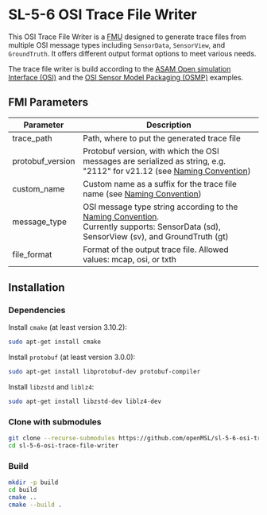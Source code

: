 # SL-5-6 OSI Trace File Writer

This OSI Trace File Writer is a [FMU](https://fmi-standard.org/) designed to generate trace files from multiple OSI message types including `SensorData`, `SensorView`, and `GroundTruth`.
It offers different output format options to meet various needs.

The trace file writer is build according to
the [ASAM Open simulation Interface (OSI)](https://github.com/OpenSimulationInterface/open-simulation-interface) and
the [OSI Sensor Model Packaging (OSMP)](https://github.com/OpenSimulationInterface/osi-sensor-model-packaging) examples.

## FMI Parameters

| Parameter        | Description                                                                                                                                                                                                                                                               |
|------------------|---------------------------------------------------------------------------------------------------------------------------------------------------------------------------------------------------------------------------------------------------------------------------|
| trace_path       | Path, where to put the generated trace file                                                                                                                                                                                                                               |
| protobuf_version | Protobuf version, with which the OSI messages are serialized as string, e.g. "2112" for v21.12 (see [Naming Convention](https://opensimulationinterface.github.io/osi-antora-generator/asamosi/latest/interface/architecture/trace_file_naming.html))                     |
| custom_name      | Custom name as a suffix for the trace file name (see [Naming Convention](https://opensimulationinterface.github.io/osi-antora-generator/asamosi/latest/interface/architecture/trace_file_naming.html))                                                                    |
| message_type     | OSI message type string according to the [Naming Convention](https://opensimulationinterface.github.io/osi-antora-generator/asamosi/latest/interface/architecture/trace_file_naming.html). <br>Currently supports: SensorData (sd), SensorView (sv), and GroundTruth (gt) |
| file_format      | Format of the output trace file. Allowed values: mcap, osi, or txth                                                                                                                                                                                                       |

## Installation

### Dependencies

Install `cmake` (at least version 3.10.2):

```bash
sudo apt-get install cmake
```

Install `protobuf` (at least version 3.0.0):

```bash
sudo apt-get install libprotobuf-dev protobuf-compiler
```

Install `libzstd` and `liblz4`:

```bash
sudo apt-get install libzstd-dev liblz4-dev
```

### Clone with submodules

```bash
git clone --recurse-submodules https://github.com/openMSL/sl-5-6-osi-trace-file-writer.git
cd sl-5-6-osi-trace-file-writer
```

### Build

```bash
mkdir -p build
cd build
cmake ..
cmake --build .
```
